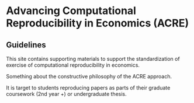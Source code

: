 # Advancing Computational Reproducibility in Economics (ACRE)

## Guidelines  

This site contains supporting materials to
support the standardization of exercise of computational reproducibility in economics.

Something about the constructive philosophy of the ACRE approach.

It is target to students reproducing papers as parts of their graduate coursework (2nd year +) or undergraduate thesis.

